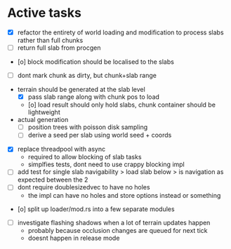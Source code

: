 # Active tasks

* [X] refactor the entirety of world loading and modification to process slabs rather than full chunks
* [ ] return full slab from procgen
* [o] block modification should be localised to the slabs
* [ ] dont mark chunk as dirty, but chunk+slab range
* terrain should be generated at the slab level
	* [X] pass slab range along with chunk pos to load
	* [o] load result should only hold slabs, chunk container should be lightweight
* actual generation
	* [ ] position trees with poisson disk sampling
	* [ ] derive a seed per slab using world seed + coords
* [X] replace threadpool with async
	* required to allow blocking of slab tasks
	* simplfies tests, dont need to use crappy blocking impl
* [ ] add test for single slab navigability > load slab below > is navigation as expected between the 2
* [ ] dont require doublesizedvec to have no holes
	* the impl can have no holes and store options instead or something
* [o] split up loader/mod.rs into a few separate modules
* [ ] investigate flashing shadows when a lot of terrain updates happen
	* probably because occlusion changes are queued for next tick
	* doesnt happen in release mode
